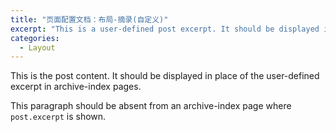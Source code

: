 ```yaml
---
title: "页面配置文档：布局-摘录(自定义)"
excerpt: "This is a user-defined post excerpt. It should be displayed in place of the post content in archive-index pages."
categories:
  - Layout
---
```


This is the post content. It should be displayed in place of the user-defined excerpt in archive-index pages.

This paragraph should be absent from an archive-index page where `post.excerpt` is shown.